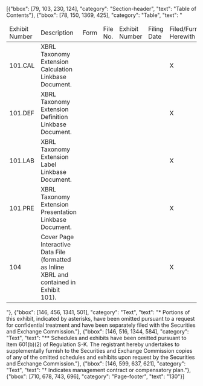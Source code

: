 [{"bbox": [79, 103, 230, 124], "category": "Section-header", "text": "Table of Contents"}, {"bbox": [78, 150, 1369, 425], "category": "Table", "text": "<table><thead><tr><td>Exhibit Number</td><td>Description</td><td>Form</td><td>File No.</td><td>Exhibit Number</td><td>Filing Date</td><td>Filed/Furnished Herewith</td></tr></thead><tbody><tr><td>101.CAL</td><td>XBRL Taxonomy Extension Calculation Linkbase Document.</td><td></td><td></td><td></td><td></td><td>X</td></tr><tr><td>101.DEF</td><td>XBRL Taxonomy Extension Definition Linkbase Document.</td><td></td><td></td><td></td><td></td><td>X</td></tr><tr><td>101.LAB</td><td>XBRL Taxonomy Extension Label Linkbase Document.</td><td></td><td></td><td></td><td></td><td>X</td></tr><tr><td>101.PRE</td><td>XBRL Taxonomy Extension Presentation Linkbase Document.</td><td></td><td></td><td></td><td></td><td>X</td></tr><tr><td>104</td><td>Cover Page Interactive Data File (formatted as Inline XBRL and contained in Exhibit 101).</td><td></td><td></td><td></td><td></td><td>X</td></tr></tbody></table>"}, {"bbox": [146, 456, 1341, 501], "category": "Text", "text": "* Portions of this exhibit, indicated by asterisks, have been omitted pursuant to a request for confidential treatment and have been separately filed with the Securities and Exchange Commission."}, {"bbox": [146, 516, 1344, 584], "category": "Text", "text": "** Schedules and exhibits have been omitted pursuant to Item 601(b)(2) of Regulation S-K. The registrant hereby undertakes to supplementally furnish to the Securities and Exchange Commission copies of any of the omitted schedules and exhibits upon request by the Securities and Exchange Commission."}, {"bbox": [146, 599, 637, 621], "category": "Text", "text": "† Indicates management contract or compensatory plan."}, {"bbox": [710, 678, 743, 696], "category": "Page-footer", "text": "130"}]